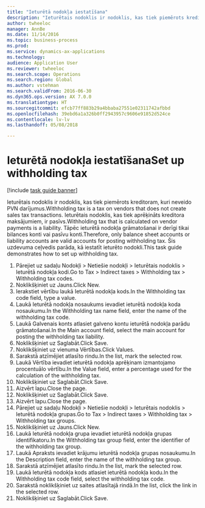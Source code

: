 ```yaml
--- 
title: "Ieturētā nodokļa iestatīšana"
description: "Ieturētais nodoklis ir nodoklis, kas tiek piemērots kreditoram, kuri neveido PVN darījumus."
author: twheeloc
manager: AnnBe
ms.date: 11/14/2016
ms.topic: business-process
ms.prod: 
ms.service: dynamics-ax-applications
ms.technology: 
audience: Application User
ms.reviewer: twheeloc
ms.search.scope: Operations
ms.search.region: Global
ms.author: vstehman
ms.search.validFrom: 2016-06-30
ms.dyn365.ops.version: AX 7.0.0
ms.translationtype: HT
ms.sourcegitcommit: efcb77ff883b29a4bbaba27551e02311742afbbd
ms.openlocfilehash: 39ebd6a1a326b0ff2943957c9606e91852d524ce
ms.contentlocale: lv-lv
ms.lasthandoff: 05/08/2018

---
```

# <a name="set-up-withholding-tax"></a><span data-ttu-id="f6c66-103">Ieturētā nodokļa iestatīšana</span><span class="sxs-lookup"><span data-stu-id="f6c66-103">Set up withholding tax</span></span>

[!include [task guide banner](../../includes/task-guide-banner.md)]

<span data-ttu-id="f6c66-104">Ieturētais nodoklis ir nodoklis, kas tiek piemērots kreditoram, kuri neveido PVN darījumus.</span><span class="sxs-lookup"><span data-stu-id="f6c66-104">Withholding tax is a tax on vendors that does not create sales tax transactions.</span></span> <span data-ttu-id="f6c66-105">Ieturētais nodoklis, kas tiek aprēķināts kreditora maksājumiem, ir pasīvs.</span><span class="sxs-lookup"><span data-stu-id="f6c66-105">Withholding tax that is calculated on vendor payments is a liability.</span></span> <span data-ttu-id="f6c66-106">Tāpēc ieturētā nodokļa grāmatošanai ir derīgi tikai bilances konti vai pasīvu konti.</span><span class="sxs-lookup"><span data-stu-id="f6c66-106">Therefore, only balance sheet accounts or liability accounts are valid accounts for posting withholding tax.</span></span> <span data-ttu-id="f6c66-107">Šis uzdevuma ceļvedis parāda, kā iestatīt ieturēto nodokli.</span><span class="sxs-lookup"><span data-stu-id="f6c66-107">This task guide demonstrates how to set up withholding tax.</span></span>

1. <span data-ttu-id="f6c66-108">Pārejiet uz sadaļu Nodokļi > Netiešie nodokļi > Ieturētais nodoklis > Ieturētā nodokļa kodi.</span><span class="sxs-lookup"><span data-stu-id="f6c66-108">Go to Tax > Indirect taxes > Withholding tax > Withholding tax codes.</span></span>
2. <span data-ttu-id="f6c66-109">Noklikšķiniet uz Jauns.</span><span class="sxs-lookup"><span data-stu-id="f6c66-109">Click New.</span></span>
3. <span data-ttu-id="f6c66-110">Ierakstiet vērtību laukā Ieturētā nodokļa kods.</span><span class="sxs-lookup"><span data-stu-id="f6c66-110">In the Withholding tax code field, type a value.</span></span>
4. <span data-ttu-id="f6c66-111">Laukā Ieturētā nodokļa nosaukums ievadiet ieturētā nodokļa koda nosaukumu.</span><span class="sxs-lookup"><span data-stu-id="f6c66-111">In the Withholding tax name field, enter the name of the withholding tax code.</span></span>
5. <span data-ttu-id="f6c66-112">Laukā Galvenais konts atlasiet galveno kontu ieturētā nodokļa parādu grāmatošanai.</span><span class="sxs-lookup"><span data-stu-id="f6c66-112">In the Main account field, select the main account for posting the withholding tax liability.</span></span>
6. <span data-ttu-id="f6c66-113">Noklikšķiniet uz Saglabāt.</span><span class="sxs-lookup"><span data-stu-id="f6c66-113">Click Save.</span></span>
7. <span data-ttu-id="f6c66-114">Noklikšķiniet uz vienuma Vērtības.</span><span class="sxs-lookup"><span data-stu-id="f6c66-114">Click Values.</span></span>
8. <span data-ttu-id="f6c66-115">Sarakstā atzīmējiet atlasīto rindu.</span><span class="sxs-lookup"><span data-stu-id="f6c66-115">In the list, mark the selected row.</span></span>
9. <span data-ttu-id="f6c66-116">Laukā Vērtība ievadiet ieturētā nodokļa aprēķinam izmantojamo procentuālo vērtību.</span><span class="sxs-lookup"><span data-stu-id="f6c66-116">In the Value field, enter a percentage used for the calculation of the withholding tax.</span></span>
10. <span data-ttu-id="f6c66-117">Noklikšķiniet uz Saglabāt.</span><span class="sxs-lookup"><span data-stu-id="f6c66-117">Click Save.</span></span>
11. <span data-ttu-id="f6c66-118">Aizvērt lapu.</span><span class="sxs-lookup"><span data-stu-id="f6c66-118">Close the page.</span></span>
12. <span data-ttu-id="f6c66-119">Noklikšķiniet uz Saglabāt.</span><span class="sxs-lookup"><span data-stu-id="f6c66-119">Click Save.</span></span>
13. <span data-ttu-id="f6c66-120">Aizvērt lapu.</span><span class="sxs-lookup"><span data-stu-id="f6c66-120">Close the page.</span></span>
14. <span data-ttu-id="f6c66-121">Pārejiet uz sadaļu Nodokļi > Netiešie nodokļi > Ieturētais nodoklis > Ieturētā nodokļa grupas.</span><span class="sxs-lookup"><span data-stu-id="f6c66-121">Go to Tax > Indirect taxes > Withholding tax > Withholding tax groups.</span></span>
15. <span data-ttu-id="f6c66-122">Noklikšķiniet uz Jauns.</span><span class="sxs-lookup"><span data-stu-id="f6c66-122">Click New.</span></span>
16. <span data-ttu-id="f6c66-123">Laukā Ieturētā nodokļa grupa ievadiet ieturētā nodokļa grupas identifikatoru.</span><span class="sxs-lookup"><span data-stu-id="f6c66-123">In the Withholding tax group field, enter the identifier of the withholding tax group.</span></span>
17. <span data-ttu-id="f6c66-124">Laukā Apraksts ievadiet krājumu ieturētā nodokļa grupas nosaukumu.</span><span class="sxs-lookup"><span data-stu-id="f6c66-124">In the Description field, enter the name of the withholding tax group.</span></span>
18. <span data-ttu-id="f6c66-125">Sarakstā atzīmējiet atlasīto rindu.</span><span class="sxs-lookup"><span data-stu-id="f6c66-125">In the list, mark the selected row.</span></span>
19. <span data-ttu-id="f6c66-126">Laukā Ieturētā nodokļa kods atlasiet ieturētā nodokļa kodu.</span><span class="sxs-lookup"><span data-stu-id="f6c66-126">In the Withholding tax code field, select the withholding tax code.</span></span>
20. <span data-ttu-id="f6c66-127">Sarakstā noklikšķiniet uz saites atlasītajā rindā.</span><span class="sxs-lookup"><span data-stu-id="f6c66-127">In the list, click the link in the selected row.</span></span>
21. <span data-ttu-id="f6c66-128">Noklikšķiniet uz Saglabāt.</span><span class="sxs-lookup"><span data-stu-id="f6c66-128">Click Save.</span></span>


